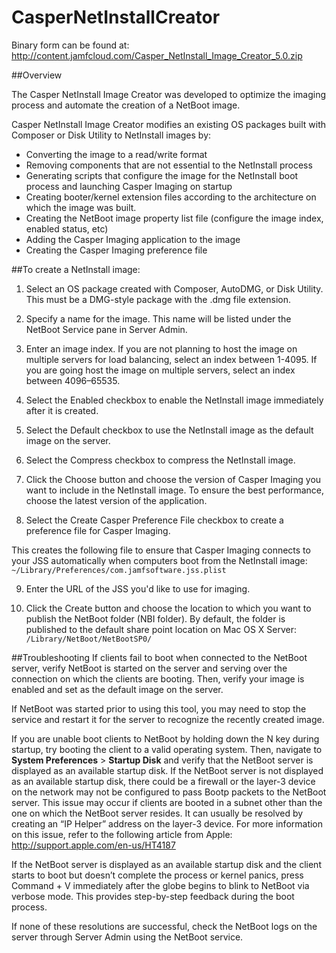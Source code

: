 CasperNetInstallCreator
=======================

Binary form can be found at: 
 http://content.jamfcloud.com/Casper_NetInstall_Image_Creator_5.0.zip

##Overview

The Casper NetInstall Image Creator was developed to optimize the imaging process and automate the creation of a NetBoot image.


Casper NetInstall Image Creator modifies an existing OS packages built with Composer or Disk Utility to NetInstall images by:
- Converting the image to a read/write format
- Removing components that are not essential to the NetInstall process
- Generating scripts that configure the image for the NetInstall boot process and launching Casper Imaging on startup
- Creating booter/kernel extension files according to the architecture on which the image was built. 
- Creating the NetBoot image property list file (configure the image index, enabled status, etc)
- Adding the Casper Imaging application to the image
- Creating the Casper Imaging preference file

##To create a NetInstall image:

 1. Select an OS package created with Composer, AutoDMG, or Disk Utility. This must be a DMG-style package with the .dmg file extension.

 2. Specify a name for the image.
This name will be listed under the NetBoot Service pane in Server Admin.

 3. Enter an image index. If you are not planning to host the image on multiple servers for load
balancing, select an index between 1-4095. If you are going host the image on multiple servers, select an index between 4096–65535.

 4. Select the Enabled checkbox to enable the NetInstall image immediately after it is created.

 5. Select the Default checkbox to use the NetInstall image as the default image on the server.
 
 6. Select the Compress checkbox to compress the NetInstall image.

 7. Click the Choose button and choose the version of Casper Imaging you want to include in the NetInstall image.  To ensure the best performance, choose the latest version of the application.

 8. Select the Create Casper Preference File checkbox to create a preference file for Casper Imaging. 
 
 This creates the following file to ensure that Casper Imaging connects to your JSS automatically when computers boot from the NetInstall image:
`~/Library/Preferences/com.jamfsoftware.jss.plist`

 9. Enter the URL of the JSS you'd like to use for imaging. 

 10. Click the Create button and choose the location to which you want to publish the NetBoot folder (NBI folder).
By default, the folder is published to the default share point location on Mac OS X Server:
`/Library/NetBoot/NetBootSP0/`

##Troubleshooting
If clients fail to boot when connected to the NetBoot server, verify NetBoot is started on the server and serving over the connection on which the clients are booting. Then, verify your image is enabled and set as the default image on the server.

If NetBoot was started prior to using this tool, you may need to stop the service and restart it for the server to recognize the recently created image.

If you are unable boot clients to NetBoot by holding down the N key during startup, try booting the client to a valid operating system. Then, navigate to **System Preferences** > **Startup Disk** and verify that the NetBoot server is displayed as an available startup disk. If the NetBoot server is not displayed as an available startup disk, there could be a firewall or the layer-3 device on the network may not be configured to pass Bootp packets to the NetBoot server.
This issue may occur if clients are booted in a subnet other than the one on which the NetBoot server resides. It can usually be resolved by creating an “IP Helper” address on the layer-3 device. For more information on this issue, refer to the following article from Apple:
http://support.apple.com/en-us/HT4187

If the NetBoot server is displayed as an available startup disk and the client starts to boot but doesn’t complete the process or kernel panics, press Command + V immediately after the globe begins to blink to NetBoot via verbose mode. This provides step-by-step feedback during the boot process.

If none of these resolutions are successful, check the NetBoot logs on the server through Server Admin using the NetBoot service.
